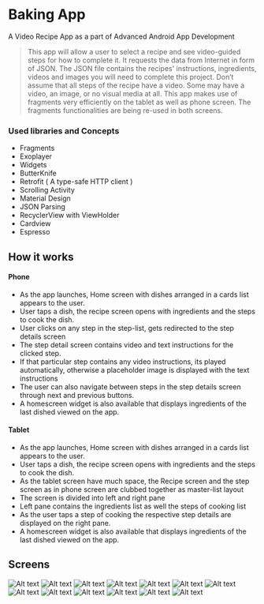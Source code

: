# Baking App

A Video Recipe App as a part of Advanced Android App Development

>This app will allow a user to select a recipe and see video-guided steps for how to complete it. It requests the data from Internet in form of JSON. The JSON file contains the recipes' instructions, ingredients, videos and images you will need to complete this project. Don’t assume that all steps of the recipe have a video. Some may have a video, an image, or no visual media at all. This app makes use of fragments very efficiently on the tablet as well as phone screen.
The fragments functionalities are being re-used in both screens.


### Used libraries and Concepts

- Fragments
- Exoplayer
- Widgets
- ButterKnife
- Retrofit ( A type-safe HTTP client )
- Scrolling Activity
- Material Design
- JSON Parsing
- RecyclerView with ViewHolder
- Cardview
- Espresso


## How it works

#### Phone
- As the app launches, Home screen with dishes arranged in a cards list appears to the user.
- User taps a dish, the recipe screen opens with ingredients and the steps to cook the dish.
- User clicks on any step in the step-list, gets redirected to the step details screen
- The step detail screen contains video and text instructions for the clicked step.
- If that particular step contains any video instructions, its played automatically, otherwise a placeholder image is displayed with the text instructions
- The user can also navigate between steps in the step details screen through next and previous buttons.
- A homescreen widget is also available that displays ingredients of the last dished viewed on the app.

#### Tablet
- As the app launches, Home screen with dishes arranged in a cards list appears to the user.
- User taps a dish, the recipe screen opens with ingredients and the steps to cook the dish.
- As the tablet screen have much space, the Recipe screen and the step screen as in phone screen are clubbed together as master-list layout
- The screen is divided into left and right pane
- Left pane contains the ingredients list as well the steps of cooking list
- As the user taps a step of cooking the respective step details are displayed on the right pane.
- A homescreen widget is also available that displays ingredients of the last dished viewed on the app.

## Screens
![Alt text](/Screenshots/s1.png?raw=true)
![Alt text](/Screenshots/s2.png?raw=true)
![Alt text](/Screenshots/s3.png?raw=true)
![Alt text](/Screenshots/s4.png?raw=true)
![Alt text](/Screenshots/s5.png?raw=true)
![Alt text](/Screenshots/s6.png?raw=true)
![Alt text](/Screenshots/s7.png?raw=true)
![Alt text](/Screenshots/s8.png?raw=true)
![Alt text](/Screenshots/s9.png?raw=true)
![Alt text](/Screenshots/t1.png?raw=true)
![Alt text](/Screenshots/t2.png?raw=true)
![Alt text](/Screenshots/t3.png?raw=true)
![Alt text](/Screenshots/t4.png?raw=true)
